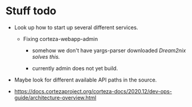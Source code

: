 # Stuff todo
- Look up how to start up several different services.
  - Fixing corteza-webapp-admin
    - somehow we don't have yargs-parser downloaded
      *Dream2nix solves this.*

    - currently admin does not yet build.


- Maybe look for different available API paths in the source.
- https://docs.cortezaproject.org/corteza-docs/2020.12/dev-ops-guide/architecture-overview.html


